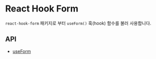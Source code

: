 # React Hook Form

`react-hook-form` 패키지로 부터 `useForm()` 훅(hook) 함수를 불러 사용합니다.

## API

- [useForm](./use-form.md)
